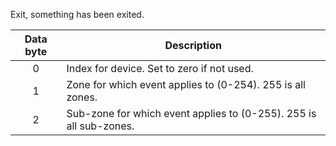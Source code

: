 Exit, something has been exited.

 | Data byte | Description | 
 | :---------: | ----------- | 
 | 0 | Index for device. Set to zero if not used.| 
 | 1 | Zone for which event applies to (0-254). 255 is all zones. | 
 | 2 | Sub-zone for which event applies to (0-255). 255 is all sub-zones. | 
 